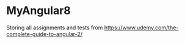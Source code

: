 # MyAngular8
Storing all assignments and tests from https://www.udemy.com/the-complete-guide-to-angular-2/

